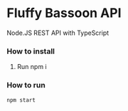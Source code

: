 # Fluffy Bassoon API
Node.JS REST API with TypeScript

### How to install
1. Run npm i

### How to run
`npm start`
